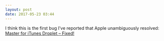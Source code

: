 ```yaml
---
layout: post
date: 2017-05-23 03:44
---
```

I think this is the first bug I’ve reported that Apple unambiguously resolved: [Master for iTunes Droplet – Fixed!](https://jeffvautin.com/2017/05/mastered-for-itunes-droplet-fixed/)
